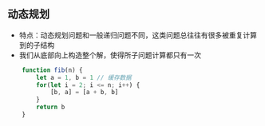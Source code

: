 ## 动态规划
- 特点：动态规划问题和一般递归问题不同，这类问题总往往有很多被重复计算到的子结构
- 我们从底部向上构造整个解，使得所子问题计算都只有一次

```js
    function fib(n) {
        let a = 1, b = 1 // 缓存数据
        for(let i = 2; i <= n; i++) {
            [b, a] = [a + b, b]
        }
        return b
    }
```
